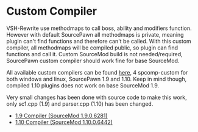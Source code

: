 # Custom Compiler

VSH-Rewrite use methodmaps to call boss, ability and modifiers function. However with default SourcePawn all methodmaps is private, meaning plugin can't find functions and therefore can't be called.
With this custom compiler, all methodmaps will be compiled public, so plugin can find functions and call it.
Custom SourceMod build is not needed/required, SourcePawn custom compiler should work fine for base SourceMod.

All available custom compilers can be found [here](https://github.com/redsunservers/VSH-Rewrite/tree/master/addons/sourcemod/scripting), 4 spcomp-custom for both windows and linux, SourcePawn 1.9 and 1.10.
Keep in mind though, compiled 1.10 plugins does not work on base SourceMod 1.9.

Very small changes has been done with source code to make this work, only sc1.cpp (1.9) and parser.cpp (1.10) has been changed.
- [1.9 Compiler (SourceMod 1.9.0.6281)](https://github.com/alliedmodders/sourcepawn/blob/c78349382d97d5a9f20b49975c47d9bb805c125d/compiler/sc1.cpp)
- [1.10 Compiler (SourceMod 1.10.0.6442)](https://github.com/alliedmodders/sourcepawn/blob/acdb46368908409ff94213afed2ce3549031d9e9/compiler/parser.cpp)